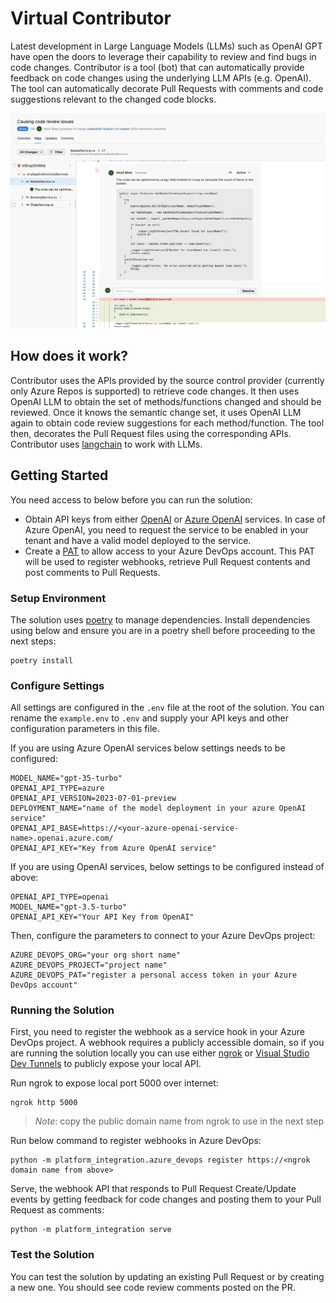# Virtual Contributor
Latest development in Large Language Models (LLMs) such as OpenAI GPT have open the doors to leverage their capability to review and find bugs in code changes. Contributor is a tool (bot) that can automatically provide feedback on code changes using the underlying LLM APIs (e.g. OpenAI). The tool can automatically decorate Pull Requests with comments and code suggestions relevant to the changed code blocks.

![Review Comment](docs/review-comment.png)

## How does it work?
Contributor uses the APIs provided by the source control provider (currently only Azure Repos is supported) to retrieve code changes. It then uses OpenAI LLM to obtain the set of methods/functions changed and should be reviewed. Once it knows the semantic change set, it uses OpenAI LLM again to obtain code review suggestions for each method/function. The tool then, decorates the Pull Request files using the corresponding APIs. Contributor uses [langchain](https://github.com/hwchase17/langchain) to work with LLMs.

## Getting Started  
You need access to below before you can run the solution:
- Obtain API keys from either [OpenAI](https://platform.openai.com/playground) or [Azure OpenAI](https://azure.microsoft.com/en-au/products/cognitive-services/openai-service) services. In case of Azure OpenAI, you need to request the service to be enabled in your tenant and have a valid model deployed to the service.
- Create a [PAT](https://learn.microsoft.com/en-us/azure/devops/organizations/accounts/manage-personal-access-tokens-via-api?view=azure-devops) to allow access to your Azure DevOps account. This PAT will be used to register webhooks, retrieve Pull Request contents and post comments to Pull Requests.

### Setup Environment
The solution uses [poetry](https://python-poetry.org/docs/basic-usage/) to manage dependencies. Install dependencies using below and ensure you are in a poetry shell before proceeding to the next steps:
```
poetry install
```

### Configure Settings
All settings are configured in the `.env` file at the root of the solution. You can rename the `example.env` to `.env` and supply your API keys and other configuration parameters in this file.

If you are using Azure OpenAI services below settings needs to be configured:
```
MODEL_NAME="gpt-35-turbo"
OPENAI_API_TYPE=azure
OPENAI_API_VERSION=2023-07-01-preview
DEPLOYMENT_NAME="name of the model deployment in your azure OpenAI service"
OPENAI_API_BASE=https://<your-azure-openai-service-name>.openai.azure.com/
OPENAI_API_KEY="Key from Azure OpenAI service"
```

If you are using OpenAI services, below settings to be configured instead of above:
```
OPENAI_API_TYPE=openai
MODEL_NAME="gpt-3.5-turbo"
OPENAI_API_KEY="Your API Key from OpenAI"
```
Then, configure the parameters to connect to your Azure DevOps project:
```
AZURE_DEVOPS_ORG="your org short name"
AZURE_DEVOPS_PROJECT="project name"
AZURE_DEVOPS_PAT="register a personal access token in your Azure DevOps account"
```

### Running the Solution
First, you need to register the webhook as a service hook in your Azure DevOps project. A webhook requires a publicly accessible domain, so if you are running the solution locally you can use either [ngrok](https://ngrok.com/) or [Visual Studio Dev Tunnels](https://learn.microsoft.com/en-us/connectors/custom-connectors/port-tunneling) to publicly expose your local API.

Run ngrok to expose local port 5000 over internet:
```
ngrok http 5000
```
> *Note*: copy the public domain name from ngrok to use in the next step

Run below command to register webhooks in Azure DevOps:
```
python -m platform_integration.azure_devops register https://<ngrok domain name from above>
```

Serve, the webhook API that responds to Pull Request Create/Update events by getting feedback for code changes and posting them to your Pull Request as comments:
```
python -m platform_integration serve
```

### Test the Solution
You can test the solution by updating an existing Pull Request or by creating a new one. You should see code review comments posted on the PR.